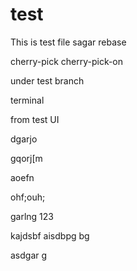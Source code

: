 # test
This is test file
sagar
rebase

cherry-pick
cherry-pick-on

under test branch

terminal

from test UI

dgarjo

gqorj[m

aoefn

ohf;ouh;


garlng
123

kajdsbf
aisdbpg bg


asdgar
g
